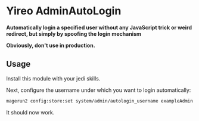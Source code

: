 # Yireo AdminAutoLogin

**Automatically login a specified user without any JavaScript trick or weird redirect, but simply by spoofing the login mechanism**

**Obviously, don't use in production.**

## Usage
Install this module with your jedi skills.

Next, configure the username under which you want to login automatically:
```bash
magerun2 config:store:set system/admin/autologin_username exampleAdmin
```

It should now work.

